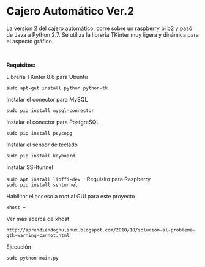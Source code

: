 <h1>Cajero Automático Ver.2</h1>

La versión 2 del cajero automático, corre sobre un raspberry pi b2 y pasó de Java a Python 2.7.
Se utiliza la librería TKinter muy ligera y dinámica para el aspecto gráfico.

<br/>

**Requisitos:**

Librería TKinter 8.6 para Ubuntu

`sudo apt-get install python python-tk`

Instalar el conector para MySQL

`sudo pip install mysql-connector` 

Instalar el conector para PostgreSQL

`sudo pip install psycopg`

Instalar el sensor de teclado

`sudo pip install keyboard`

Instalar SSHtunnel

`sudo apt install libffi-dev` --Requisito para Raspberry<br/>
`sudo pip install sshtunnel`

Habilitar el acceso a root al GUI para este proyecto

`xhost +`

Ver más acerca de xhost

`http://aprendiendognulinux.blogspot.com/2010/10/solucion-al-problema-gtk-warning-cannot.html`

Ejecución

`sudo python main.py`